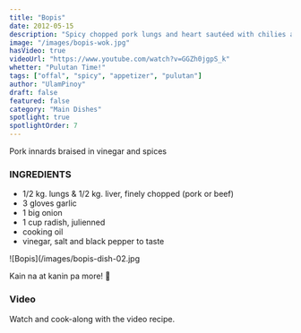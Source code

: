 ```yaml
---
title: "Bopis"
date: 2012-05-15
description: "Spicy chopped pork lungs and heart sautéed with chilies and vinegar"
image: "/images/bopis-wok.jpg"
hasVideo: true
videoUrl: "https://www.youtube.com/watch?v=GGZh0jgpS_k"
whetter: "Pulutan Time!"
tags: ["offal", "spicy", "appetizer", "pulutan"]
author: "UlamPinoy"
draft: false
featured: false
category: "Main Dishes"
spotlight: true
spotlightOrder: 7
---
```


Pork innards braised in vinegar and spices

### INGREDIENTS

- 1/2 kg. lungs & 1/2 kg. liver, finely chopped (pork or beef)
- 3 gloves garlic
- 1 big onion
- 1 cup radish, julienned
- cooking oil
- vinegar, salt and black pepper to taste

![Bopis](/images/bopis-dish-02.jpg

Kain na at kanin pa more! 🍚

### Video

Watch and cook-along with the video recipe.

